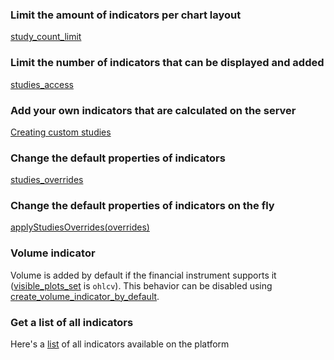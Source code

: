 ### Limit the amount of indicators per chart layout

[study_count_limit](Widget-Constructor#study_count_limit)

### Limit the number of indicators that can be displayed and added

[studies_access](Widget-Constructor#studies_access)

### Add your own indicators that are calculated on the server

[Creating custom studies](Creating-Custom-Studies)

### Change the default properties of indicators

[studies_overrides](Widget-Constructor#studies_overrides)

### Change the default properties of indicators on the fly

[applyStudiesOverrides(overrides)](Widget-Methods#applystudiesoverridesoverrides)

### Volume indicator

Volume is added by default if the financial instrument supports it ([visible_plots_set](Symbology#visible_plots_set) is `ohlcv`). This behavior can be disabled using [create_volume_indicator_by_default](Featuresets).

### Get a list of all indicators

Here's a [list](Indicators-List) of all indicators available on the platform
